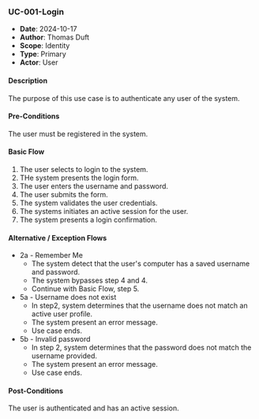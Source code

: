 ### UC-001-Login

- **Date**: 2024-10-17
- **Author**: Thomas Duft
- **Scope**: Identity
- **Type**: Primary
- **Actor**: User

#### Description

The purpose of this use case is to authenticate any user of the system.

#### Pre-Conditions

The user must be registered in the system.

#### Basic Flow

1. The user selects to login to the system.
2. THe system presents the login form.
3. The user enters the username and password.
4. The user submits the form.
5. The system validates the user credentials.
6. The systems initiates an active session for the user.
7. The system presents a login confirmation.

#### Alternative / Exception Flows

- 2a - Remember Me
    - The system detect that the user's computer has a saved username and password.
    - The system bypasses step 4 and 4.
    - Continue with Basic Flow, step 5.
- 5a - Username does not exist
    - In step2, system determines that the username does not match an active user profile.
    - The system present an error message.
    - Use case ends.
- 5b - Invalid password
    - In step 2, system determines that the password does not match the username provided.
    - The system present an error message.
    - Use case ends.

#### Post-Conditions

The user is authenticated and has an active session.
